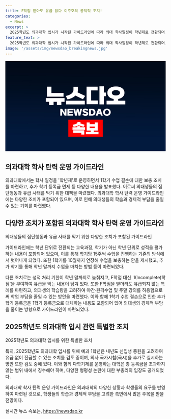```yaml
---
title: F학점 받아도 유급 없다 이주호의 공익적 조치!
categories:
  - News
excerpt: >
  2025학년도 의과대학 입시가 시작된 가이드라인에 따라 의대 학사일정이 학년제로 전환되며, 1학기 수업 결손에 따른 추가 학기 등록금은 면제된다. 학사 탄력 운영가이드라인에 따라 의대는 학년별로 수업을 전환하고, 여건에 따라 야간·주말 수업 및 원격 수업을 허용하며, 의예과 미수강 학점을 졸업 전까지 유연하게 이수할 수 있도록 되었다. 또한 F학점 대신 I학점을 부여해 유급을 막고, 1학년 우수자는 유급 없이 진급할 수 있도록 한다. 본과 4학년생을 대상으로 의사 국가시험(국시)을 추가로 실시하는 방안도 검토 중이다.
feature_text: >
  2025학년도 의과대학 입시가 시작된 가이드라인에 따라 의대 학사일정이 학년제로 전환되며, 1학기 수업 결손에 따른 추가 학기 등록금은 면제된다. 학사 탄력 운영가이드라인에 따라 의대는 학년별로 수업을 전환하고, 여건에 따라 야간·주말 수업 및 원격 수업을 허용하며, 의예과 미수강 학점을 졸업 전까지 유연하게 이수할 수 있도록 되었다. 또한 F학점 대신 I학점을 부여해 유급을 막고, 1학년 우수자는 유급 없이 진급할 수 있도록 한다. 본과 4학년생을 대상으로 의사 국가시험(국시)을 추가로 실시하는 방안도 검토 중이다.
image: '/assets/img/newsdao_breakingnews.jpg'
---
```


<p><img src="/assets/img/newsdao_breakingnews.jpg" alt="implanttips 속보" /></p>

<h2 data-ke-size="size28">의과대학 학사 탄력 운영 가이드라인</h2>

<p data-ke-size="size16"></p>

<p>의과대학에서는 학사 일정을 '학년제'로 운영하면서 1학기 수업 결손에 대한 보충 조치를 마련하고, 추가 학기 등록금 면제 등 다양한 내용을 발표했다. 이로써 의대생들의 집단행동과 유급 사태를 막기 위한 대책을 마련했다. 의과대학 학사 탄력 운영 가이드라인에는 다양한 조치가 포함되어 있으며, 이로 인해 의대생들의 학습과 경제적 부담을 줄일 수 있는 기회를 마련했다.</p>

<h2 data-ke-size="size26">다양한 조치가 포함된 의과대학 학사 탄력 운영 가이드라인</h2>

<p data-ke-size="size16">의대생들의 집단행동과 유급 사태를 막기 위한 다양한 조치가 포함된 가이드라인</p>

<p>가이드라인에는 학년 단위로 전환되는 교육과정, 학기가 아닌 학년 단위로 성적을 평가하는 내용이 포함되어 있으며, 이를 통해 학기당 15주씩 수업을 진행하는 기존의 방식에서 벗어나게 되었다. 또한 1학기를 10월까지 연장해 수업을 보충하는 안을 제시했고, 추가 학기를 통해 학년 말까지 수업을 마치는 방법 등이 마련되었다.</p>

<p>다른 조치로는 성적 처리 기한이 학년 말까지로 늦춰지고, F학점 대신 'I(Incomplete)학점'을 부여하여 유급을 막는 내용이 담겨 있다. 또한 F학점을 받더라도 유급되지 않는 특례를 마련하고, 의과생의 학습량을 고려하여 야간·원격수업 및 주말 강의를 허용함으로써 학업 부담을 줄일 수 있는 방안을 마련했다. 이와 함께 1학기 수업 결손으로 인한 추가 학기 등록금은 1학기 등록금으로 대체하는 내용도 포함되어 있어 의대생의 경제적 부담을 줄이는 방향으로 가이드라인이 마련되었다.</p>

<h2 data-ke-size="size26">2025학년도 의과대학 입시 관련 특별한 조치</h2>

<p data-ke-size="size16">2025학년도 의과대학 입시를 위한 특별한 조치</p>

<p>특히, 2025학년도 의과대학 입시를 위해 예과 1학년은 내년도 신입생 증원을 고려하여 유급 없이 진급할 수 있는 조치를 검토 중이며, 의사 국가시험(국시)을 추가로 실시하는 방안 또한 검토 중에 있다. 이와 함께 다학기제를 운영하는 대학은 총 등록금을 초과하지 않는 범위 내에서 징수해야 하며, 다양한 형평성 논란에 대한 부총리의 입장도 공개되었다.</p>

<p>의과대학 학사 탄력 운영 가이드라인은 의과대학의 다양한 상황과 학생들의 요구를 반영하여 마련된 것으로, 학생들의 학습과 경제적 부담을 고려한 측면에서 많은 주목을 받을 전망이다.</p>
실시간 뉴스 속보는, <a href="https://newsdao.kr" rel="dofollow">https://newsdao.kr</a>


